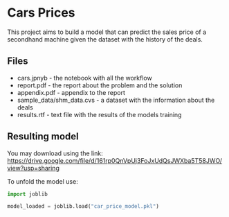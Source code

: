 # Cars Prices

This project aims to build a model that can predict the sales price of a secondhand machine given the dataset with the history of the deals.

## Files

 - cars.jpnyb - the notebook with all the workflow
 - report.pdf - the report about the problem and the solution
 - appendix.pdf - appendix to the report
 - sample_data/shm_data.cvs - a dataset with the information about the deals
 - results.rtf - text file with the results of the models training

## Resulting model

You may download using the link: https://drive.google.com/file/d/161rp0QnVpUj3FoJxUdQsJWXba5T58JWO/view?usp=sharing

 To unfold the model use:
```python
import joblib

model_loaded = joblib.load("car_price_model.pkl")
```
